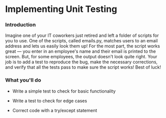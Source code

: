 # Implementing Unit Testing

### Introduction
Imagine one of your IT coworkers just retired and left a folder of scripts for you to use. One of the scripts, called emails.py, matches users to an email address and lets us easily look them up! For the most part, the script works great — you enter in an employee's name and their email is printed to the screen. But, for some employees, the output doesn't look quite right. Your job is to add a test to reproduce the bug, make the necessary corrections, and verify that all the tests pass to make sure the script works! Best of luck!

### What you'll do

  * Write a simple test to check for basic functionality

  * Write a test to check for edge cases

  * Correct code with a try/except statement
